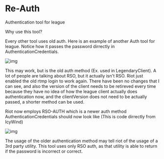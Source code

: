 # Re-Auth
Authentication tool for league

Why use this tool?

Every other tool uses old auth. Here is an example of another Auth tool for league. Notice how it passes the password dirrectly in AuthenticationCredentials. 

![img](https://i.imgur.com/Zn8TGha.png)

This may work, but is the old auth method (Ex. used in LegendaryClient). A lot of people are talking about RSO, but it actually isn't RSO. Riot just enabled the old rtmp login to work again. There have been no changes that I can see, and also the version of the client needs to be retireved every time because they have no idea of how the league client actually does authentication now, and the clientVersion does not need to be actually passed, a shorter method can be used.


Riot now employs RSO-AUTH which is a newer auth method
AuthenticationCredentials should now look like (This is code dirrectly from IcyWind)

![img](https://i.imgur.com/29uIpbQ.png)

The usage of the older authentication method may tell riot of the usage of a 3rd party utility. This tool uses only RSO auth, as that utility is able to return if the password is incorrect or correct.
